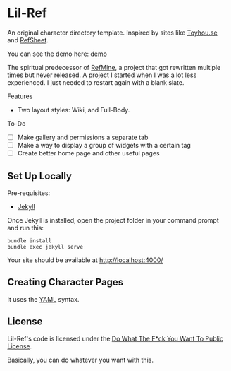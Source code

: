 # Lil-Ref
An original character directory template.
Inspired by sites like [Toyhou.se](https://toyhou.se) and [RefSheet](https://refsheet.net).

You can see the demo here: [demo](https://rodfireproductions.github.io/Lil-Ref/)

The spiritual predecessor of [RefMine](https://refmine.shroom.ink),
a project that got rewritten multiple times but never released.
A project I started when I was a lot less experienced.
I just needed to restart again with a blank slate.

Features
- Two layout styles: Wiki, and Full-Body.


To-Do
- [ ] Make gallery and permissions a separate tab
- [ ] Make a way to display a group of widgets with a certain tag
- [ ] Create better home page and other useful pages

## Set Up Locally

Pre-requisites:
- [Jekyll](https://jekyllrb.com/)

Once Jekyll is installed, open the project folder in your command prompt and run this:

```
bundle install
bundle exec jekyll serve
```
Your site should be available at [http://localhost:4000/](http://localhost:4000/)

## Creating Character Pages

It uses the [YAML](https://yaml.org/) syntax.

## License
Lil-Ref's code is licensed under the [Do What The F*ck You Want To Public License](https://github.com/RodFireProductions/Lil-Ref/blob/master/LICENSE).

Basically, you can do whatever you want with this.
